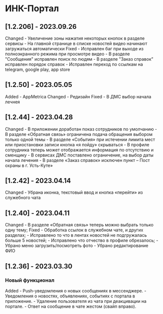 # ИНК-Портал

## [1.2.206] - 2023.09.26

Changed
    - Увеличение зоны нажатия некоторых кнопок в разделе сервисы
    - На главной странице в списке новостей видео начинают загружаться автоматически
Fixed
    - Исправлен баг при выходе из полноэкранного режима при просмотре видео
    - В разделе "Сообщения" исправлен поиск по людям
    - В разделе "Заказ справок" исправлен порядок справок
    - Исправлен переход по ссылкам на telegram, google play, app store



## [1.2.50] - 2023.05.05
Added
    - AppMetrica
Changed
    - Редизайн
Fixed
    - В ДМС выбор начала лечнея


## [1.2.44] - 2023.04.28
Changed
    - В приложении доработан показ сотрудников по умолчанию
    - В разделе «Обратная связь» ограничена  подача обращения выбором только одной темы
    - В разделе «События» при истечении лимита мест или приостановки записи кнопка «я пойду» скрываться
    - В профиле сотрудника теперь может отображается  информация по отсутствию и сменщику
    - В сервисах ДМС поставлено ограничение, на выбор даты начала лечения
    - В разделе «Заказ справок» исключен пункт – Пост охраны в г. Усть-Куте»

## [1.2.42] - 2023.04.14
Changed
    - Убрана иконка, текстовый ввод и кнопка «перейти» из служебного чата

## [1.2.40] - 2023.04.11
Changed
    - В разделе «Обратная связь» теперь можно выбрать только одну тему;
Fixed
    - Обработка ссылок в служебном чате, и других разделах;
    - Исправлено то что в лентах новостей не подгружалась больше 5 новостей;
    - Исправлено что  отчество в профиле обрезалось;
    - Убрано меню загрузить/посмотреть фото
    - Убрано редактирование ФИО

## [1.2.36] - 2023.03.30
### Новый функционал
Added
    - Push-уведомления о новых сообщениях в мессенджере.
    - Уведомления о новостях, объявлениях, событиях с портала в приложение.
    - Удаление пользователя из чата при деакцивации на портале.
    - Ответ на сообщение в чате жестом (свайп вправо).
